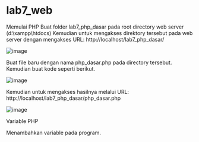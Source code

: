 # lab7_web

Memulai PHP
Buat folder lab7_php_dasar pada root directory web server (d:\xampp\htdocs)
Kemudian untuk mengakses direktory tersebut pada web server dengan mengakses URL: http://localhost/lab7_php_dasar/

![image](https://user-images.githubusercontent.com/56473376/118003633-f3088e80-b372-11eb-9e8c-ad11838bc0a7.png)

Buat file baru dengan nama php_dasar.php pada directory tersebut. Kemudian buat kode seperti berikut.

![image](https://user-images.githubusercontent.com/56473376/118003743-09aee580-b373-11eb-8b07-c000e9bd21f9.png)

Kemudian untuk mengakses hasilnya melalui URL: http://localhost/lab7_php_dasar/php_dasar.php

![image](https://user-images.githubusercontent.com/56473376/118003866-264b1d80-b373-11eb-963e-705c3e622870.png)

Variable PHP

Menambahkan variable pada program.
